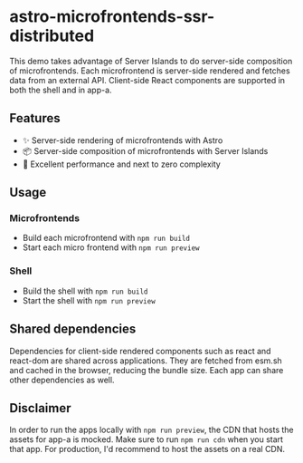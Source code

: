 # astro-microfrontends-ssr-distributed

This demo takes advantage of Server Islands to do server-side composition of microfrontends. Each microfrontend is 
server-side rendered and fetches data from an external API. Client-side React components are supported in both the shell 
and in app-a.

## Features

- ✨ Server-side rendering of microfrontends with Astro
- 📦 Server-side composition of microfrontends with Server Islands
- 🚀 Excellent performance and next to zero complexity

## Usage

### Microfrontends

- Build each microfrontend with `npm run build`
- Start each micro frontend with `npm run preview`

### Shell

- Build the shell with `npm run build`
- Start the shell with `npm run preview`

## Shared dependencies
Dependencies for client-side rendered components such as react and react-dom are shared across applications. They are 
fetched from esm.sh and cached in the browser, reducing the bundle size. Each app can share other dependencies as well.

## Disclaimer

In order to run the apps locally with `npm run preview`, the CDN that hosts the assets for app-a is mocked. Make sure to run
`npm run cdn` when you start that app. For production, I'd recommend to host the assets on a real CDN.
